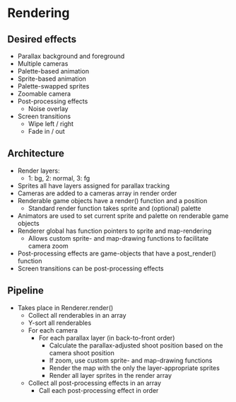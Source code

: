 # Rendering

## Desired effects
- Parallax background and foreground
- Multiple cameras
- Palette-based animation
- Sprite-based animation
- Palette-swapped sprites
- Zoomable camera
- Post-processing effects
	- Noise overlay
- Screen transitions
	- Wipe left / right
	- Fade in /  out

## Architecture
- Render layers:
	- 1: bg, 2: normal, 3: fg
- Sprites all have layers assigned for parallax tracking
- Cameras are added to a cameras array in render order
- Renderable game objects have a render() function and a position
	- Standard render function takes sprite and (optional) palette
- Animators are used to set current sprite and palette on renderable game objects
- Renderer global has function pointers to sprite and map-rendering
	- Allows custom sprite- and map-drawing functions to facilitate camera zoom
- Post-processing effects are game-objects that have a post_render() function
- Screen transitions can be post-processing effects

## Pipeline
- Takes place in Renderer.render()
	- Collect all renderables in an array
	- Y-sort all renderables
	- For each camera
		- For each parallax layer (in back-to-front order)
			- Calculate the parallax-adjusted shoot position based on the camera shoot position
			- If zoom, use custom sprite- and map-drawing functions
			- Render the map with the only the layer-appropriate sprites
			- Render all layer sprites in the render array
	- Collect all post-processing effects in an array
		- Call each post-processing effect in order
